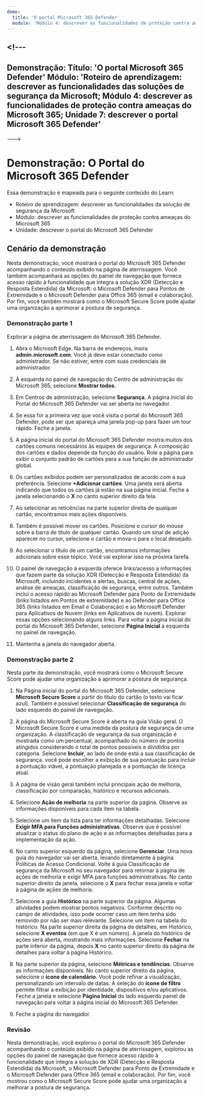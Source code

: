 ```yaml
---
demo:
  title: 'O portal Microsoft 365 Defender'
  module: 'Módulo 4: descrever as funcionalidades de proteção contra ameaças do Microsoft 365'
---
```



<a name="---"></a><!---
---
Demonstração: Título: 'O portal Microsoft 365 Defender' Módulo: 'Roteiro de aprendizagem: descrever as funcionalidades das soluções de segurança da Microsoft; Módulo 4: descrever as funcionalidades de proteção contra ameaças do Microsoft 365; Unidade 7: descrever o portal Microsoft 365 Defender'
---
--->

# <a name="demo-the-microsoft-365-defender-portal"></a>Demonstração: O Portal do Microsoft 365 Defender

Essa demonstração é mapeada para o seguinte conteúdo do Learn:

- Roteiro de aprendizagem: descrever as funcionalidades da solução de segurança da Microsoft
- Módulo: descrever as funcionalidades de proteção contra ameaças do Microsoft 365
- Unidade: descrever o portal do Microsoft 365 Defender

## <a name="demo-scenario"></a>Cenário da demonstração

Nesta demonstração, você mostrará o portal do Microsoft 365 Defender acompanhando o conteúdo exibido na página de aterrissagem. Você também acompanhará as opções do painel de navegação que fornece acesso rápido à funcionalidade que integra a solução XDR (Detecção e Resposta Estendida) da Microsoft: o Microsoft Defender para Pontos de Extremidade e o Microsoft Defender para Office 365 (email e colaboração).  Por fim, você também mostrará como o Microsoft Secure Score pode ajudar uma organização a aprimorar a postura de segurança.

### <a name="demo-part-1"></a>Demonstração parte 1

Explorar a página de aterrissagem do Microsoft 365 Defender.

1. Abra o Microsoft Edge. Na barra de endereços, insira **admin.microsoft.com**.  Você já deve estar conectado como administrador.  Se não estiver, entre com suas credenciais de administrador.

1. À esquerda no painel de navegação do Centro de administração do Microsoft 365, selecione **Mostrar todos**.

1. Em Centros de administração, selecione **Segurança**.  A página inicial do Portal do Microsoft 365 Defender vai ser aberta no navegador.  

1. Se essa for a primeira vez que você visita o portal do Microsoft 365 Defender, pode ser que apareça uma janela pop-up para fazer um tour rápido.  Feche a janela.

1. A página inicial do portal do Microsoft 365 Defender mostra muitos dos cartões comuns necessários às equipes de segurança. A composição dos cartões e dados depende da função do usuário. Role a página para exibir o conjunto padrão de cartões para a sua função de administrador global.

1. Os cartões exibidos podem ser personalizados de acordo com a sua preferência.  Selecione **+Adicionar cartões**. Uma janela será aberta indicando que todos os cartões já estão na sua página inicial.  Feche a janela selecionando o **X** no canto superior direito da tela.

1. Ao selecionar as reticências na parte superior direita de qualquer cartão, encontramos mais ações disponíveis.  

1. Também é possível mover os cartões. Posicione o cursor do mouse sobre a barra de título de qualquer cartão. Quando um sinal de adição aparecer no cursor, selecione o cartão e mova-o para o local desejado.

1. Ao selecionar o título de um cartão, encontramos informações adicionais sobre esse tópico. Você vai explorar isso na próxima tarefa.

1. O painel de navegação à esquerda oferece links/acesso a informações que fazem parte da solução XDR (Detecção e Resposta Estendida) da Microsoft, incluindo incidentes e alertas, buscas, central de ações, análise de ameaças, classificação de segurança, entre outros.  Também inclui o acesso rápido ao Microsoft Defender para Ponto de Extremidade (links listados em Pontos de extremidade) e ao Defender para Office 365 (links listados em Email e Colaboração) e ao Microsoft Defender para Aplicativos de Nuvem (links em Aplicativos de nuvem).  Explorar essas opções selecionando alguns links.   Para voltar à página inicial do portal do Microsoft 365 Defender, selecione **Página Inicial** à esquerda no painel de navegação.

1. Mantenha a janela do navegador aberta.

### <a name="demo-part-2"></a>Demonstração parte 2

Nesta parte da demonstração, você mostrará como o Microsoft Secure Score pode ajudar uma organização a aprimorar a postura de segurança.

1. Na Página inicial do portal do Microsoft 365 Defender, selecione **Microsoft Secure Score** a partir do título do cartão (o texto vai ficar azul).  Também é possível selecionar **Classificação de segurança** do lado esquerdo do painel de navegação.

1. A página do Microsoft Secure Score é aberta na guia Visão geral. O Microsoft Secure Score é uma medida da postura de segurança de uma organização. A classificação de segurança da sua organização é mostrada como um percentual, acompanhado do número de pontos atingidos considerando o total de pontos possíveis e divididos por categoria. Selecione **Incluir**, ao lado de onde está a sua classificação de segurança. você pode escolher a exibição de sua pontuação para incluir a pontuação viável, a pontuação planejada e a pontuação de licença atual.

1. A página de visão geral também inclui principais ação de melhoria, classificação por comparação, histórico e recursos adicionais.

1. Selecione **Ação de melhoria** na parte superior da página.  Observe as informações disponíveis para cada item na tabela.  

1. Selecione um item da lista para ter informações detalhadas.  Selecione **Exigir MFA para Funções administrativas**.  Observe que é possível atualizar o status do plano de ação e as informações detalhadas para a implementação da ação.

1. No canto superior esquerdo da página, selecione **Gerenciar**.  Uma nova guia do navegador vai ser aberta, levando diretamente à página Políticas de Acesso Condicional.  Volte à guia Classificação de segurança da Microsoft no seu navegador para retornar à página de ações de melhoria e exigir MFA para funções administrativas. No canto superior direito da janela, selecione o **X** para fechar essa janela e voltar à página de ações de melhoria.

1. Selecione a guia **Histórico** na parte superior da página.  Algumas atividades podem mostrar pontos negativos.  Conforme descrito no campo de atividades, isso pode ocorrer caso um item tenha sido removido por não ser mais relevante.  Selecione um item na tabela do histórico.  Na parte superior direita da página de detalhes, em Histórico, selecione **X eventos** (em que X é um número).  A janela do histórico de ações será aberta, mostrando mais informações.  Selecione **Fechar** na parte inferior da página, depois **X** no canto superior direito da página de detalhes para voltar à página Histórico.

1. Na parte superior da página, selecione **Métricas e tendências**.  Observe as informações disponíveis.  No canto superior direito da página, selecione o **ícone de calendário**.  Você pode refinar a visualização, personalizando um intervalo de datas.  A seleção do **ícone de filtro** permite filtrar a exibição por identidade, dispositivos e/ou aplicativos.  Feche a janela e selecione **Página Inicial** do lado esquerdo painel de navegação para voltar à página inicial do Microsoft 365 Defender.

1. Feche a página do navegador.

### <a name="review"></a>Revisão

Nesta demonstração, você explorou o portal do Microsoft 365 Defender acompanhando o conteúdo exibido na página de aterrissagem, explorou as opções do painel de navegação que fornece acesso rápido à funcionalidade que integra a solução de XDR (Detecção e Resposta Estendida) da Microsoft, o Microsoft Defender para Ponto de Extremidade e o Microsoft Defender para Office 365 (email e colaboração).  Por fim, você mostrou como o Microsoft Secure Score pode ajudar uma organização a melhorar a postura de segurança.
